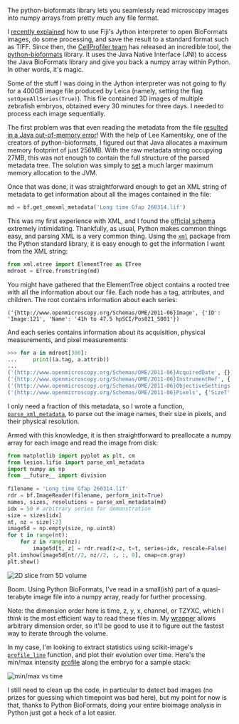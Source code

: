<!--
.. title: Read microscopy images to numpy arrays with python-bioformats
.. slug: read-microscopy-images-to-numpy-arrays-with-python-bioformats
.. date: 2014-08-10 00:43:36
.. tags: Planet SciPy,Python,Python-Bioformats,programming
.. category: 
.. link: 
.. description: 
.. type: text
.. has_math: no
.. status: published
.. wp-status: publish
-->

<html><body><p>The python-bioformats library lets you seamlessly read microscopy images into numpy arrays from pretty much any file format.

I <a href="http://ilovesymposia.com/2014/01/15/fiji-jython">recently explained</a> how to use Fiji's Jython interpreter to open BioFormats images, do some processing, and save the result to a standard format such as TIFF. Since then, the
<a href="http://cellprofiler.org">CellProfiler team</a> has released an incredible tool, the <a href="https://github.com/cellprofiler/python-bioformats">python-bioformats</a> library. It uses the Java Native Interface (JNI) to access the Java BioFormats library and give you back a numpy array within Python. In other words, it's magic.

<!-- TEASER_END -->

Some of the stuff I was doing in the Jython interpreter was not going to fly for a 400GB image file produced by Leica (namely, setting the flag <code>setOpenAllSeries(True)</code>). This file contained 3D images of multiple zebrafish embryos, obtained every 30 minutes for three days. I needed to process each image sequentially.

The first problem was that even reading the metadata from the file <a href="https://github.com/CellProfiler/python-bioformats/issues/8">resulted in a Java out-of-memory error</a>! With the help of Lee Kamentsky, one of the creators of python-bioformats, I figured out that Java allocates a maximum memory footprint of just 256MB. With the raw metadata string occupying 27MB, this was not enough to contain the full structure of the parsed metadata tree. The solution was simply to [set](https://github.com/jni/lesion/blob/c3223687d35a7f81da7305e1e041f9c5a53104b1/lesion/lifio.py#L27) a much larger maximum memory allocation to the JVM.

Once that was done, it was straightforward enough to get an XML string of metadata to get information about all the images contained in the file:

```python
md = bf.get_omexml_metadata('Long time Gfap 260314.lif')
```

This was my first experience with XML, and I found the [official schema](http://www.openmicroscopy.org/Schemas/OME/2011-06) extremely intimidating. Thankfully, as usual, Python makes common things easy, and parsing XML is a very common thing. Using the [`xml`](https://docs.python.org/3.7/library/xml.etree.elementtree.html) package from the Python standard library, it is easy enough to get the information I want from the XML string:

```python
from xml.etree import ElementTree as ETree
mdroot = ETree.fromstring(md)
```

You might have gathered that the ElementTree object contains a rooted tree with all the information about our file. Each node has a tag, attributes, and children. The root contains information about each series:

```
('{http://www.openmicroscopy.org/Schemas/OME/2011-06}Image', {'ID': 'Image:121', 'Name': '41h to 47.5 hpSCI/Pos021_S001'})
```

And each series contains information about its acquisition, physical measurements, and pixel measurements:

```python
>>> for a in mdroot[300]:
...     print((a.tag, a.attrib))
...
('{http://www.openmicroscopy.org/Schemas/OME/2011-06}AcquiredDate', {}),
('{http://www.openmicroscopy.org/Schemas/OME/2011-06}InstrumentRef', {'ID': 'Instrument:121'}),
('{http://www.openmicroscopy.org/Schemas/OME/2011-06}ObjectiveSettings', {'RefractiveIndex': '1.33', 'ID': 'Objective:121:0'}),
('{http://www.openmicroscopy.org/Schemas/OME/2011-06}Pixels', {'SizeT': '14', 'DimensionOrder': 'XYCZT', 'PhysicalSizeY': '0.445197265625', 'PhysicalSizeX': '0.445197265625', 'PhysicalSizeZ': '1.9912714979001302', 'SizeX': '1024', 'SizeY': '1024', 'SizeZ': '108', 'SizeC': '2', 'Type': 'uint8', 'ID': 'Pixels:121'})
```

I only need a fraction of this metadata, so I wrote a function, [`parse_xml_metadata`](https://github.com/jni/lesion/blob/c3223687d35a7f81da7305e1e041f9c5a53104b1/lesion/lifio.py#L79), to parse out the image names, their size in pixels, and their physical resolution.

Armed with this knowledge, it is then straightforward to preallocate a numpy array for each image and read the image from disk:

```python
from matplotlib import pyplot as plt, cm
from lesion.lifio import parse_xml_metadata
import numpy as np
from __future__ import division
 
filename = 'Long time Gfap 260314.lif'
rdr = bf.ImageReader(filename, perform_init=True)
names, sizes, resolutions = parse_xml_metadata(md)
idx = 50 # arbitrary series for demonstration
size = sizes[idx]
nt, nz = size[:2]
image5d = np.empty(size, np.uint8)
for t in range(nt):
    for z in range(nz):
        image5d[t, z] = rdr.read(z=z, t=t, series=idx, rescale=False)
plt.imshow(image5d[nt//2, nz//2, :, :, 0], cmap=cm.gray)
plt.show()
```

<img src="http://ilovesymposia.files.wordpress.com/2014/08/embryo-image.png" alt="2D slice from 5D volume">

Boom. Using Python BioFormats, I've read in a small(ish) part of a quasi-terabyte image file into a numpy array, ready for further processing.

Note: the dimension order here is time, z, y, x, channel, or TZYXC, which I <em>think</em> is the most efficient way to read these files in. My <a href="https://github.com/jni/lesion/blob/c3223687d35a7f81da7305e1e041f9c5a53104b1/lesion/lifio.py#L181">wrapper</a> allows arbitrary dimension order, so it'll be good to use it to figure out the fastest way to iterate through the volume.

In my case, I'm looking to extract statistics using scikit-image's <a href="https://github.com/scikit-image/scikit-image/blob/master/skimage/measure/profile.py"><code>profile_line</code></a> function, and plot their evolution over time. Here's the min/max intensity <a href="https://github.com/jni/lesion/blob/c3223687d35a7f81da7305e1e041f9c5a53104b1/lesion/trace.py">profile</a> along the embryo for a sample stack:

<img src="http://ilovesymposia.files.wordpress.com/2014/08/position02.png" alt="min/max vs time">

I still need to clean up the code, in particular to detect bad images (no prizes for guessing which timepoint was bad here), but my point for now is that, thanks to Python BioFormats, doing your entire bioimage analysis in Python just got a heck of a lot easier.</p></body></html>
